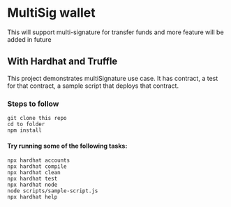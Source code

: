 # MultiSig wallet
This will support multi-signature for transfer funds 
and more feature will be added in future
## With Hardhat and Truffle
This project demonstrates multiSignature use case. It has contract, a test for that contract, a sample script that deploys that contract. 

### Steps to follow
```
git clone this repo
cd to folder
npm install

```

#### Try running some of the following tasks:
```shell
npx hardhat accounts
npx hardhat compile
npx hardhat clean
npx hardhat test
npx hardhat node
node scripts/sample-script.js
npx hardhat help
```
